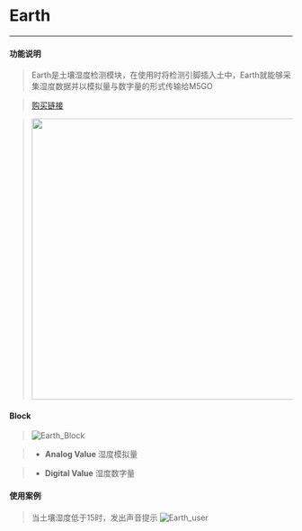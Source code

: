 # Earth
__________________________

#### 功能说明

>Earth是土壤湿度检测模块，在使用时将检测引脚插入土中，Earth就能够采集湿度数据并以模拟量与数字量的形式传输给M5GO

>[购买链接](https://item.taobao.com/item.htm?spm=a1z10.5-c.w4002-1172588093.54.62f075f4kPMink&id=576995412485)

><img src="/image/Units/Earth.jpg" width="500" height="500" />

#### Block

>![Earth_Block](/image/Units/Earth_Block.jpg)

>* __Analog Value__
湿度模拟量

>* __Digital Value__
湿度数字量

#### 使用案例

>当土壤湿度低于15时，发出声音提示
>![Earth_user](/image/Units/Earth_user.gif)